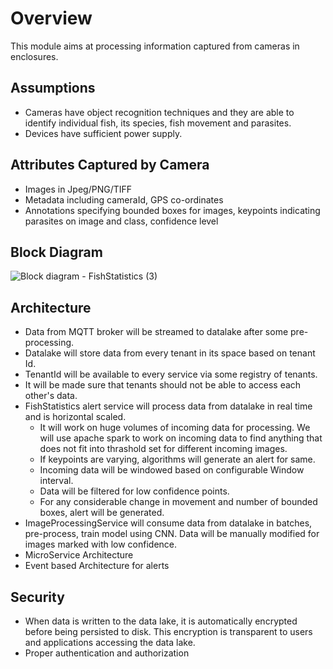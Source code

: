 # Overview
This module aims at processing information captured from cameras in enclosures.

## Assumptions
- Cameras have object recognition techniques and they are able to identify individual fish, its species, fish movement and parasites.
- Devices have sufficient power supply.

## Attributes Captured by Camera
- Images in Jpeg/PNG/TIFF
- Metadata including cameraId, GPS co-ordinates
- Annotations specifying bounded boxes for images, keypoints indicating parasites on image and class, confidence level
  
## Block Diagram
![Block diagram - FishStatistics (3)](https://github.com/Anamika1911/ArchitecturalKatas/assets/6397314/1e5f4a3b-4d5a-4323-88aa-75caa2255a2e)


## Architecture
- Data from MQTT broker will be streamed to datalake after some pre-processing.
- Datalake will store data from every tenant in its space based on tenant Id.
- TenantId will be available to every service via some registry of tenants.
- It will be made sure that tenants should not be able to access each other's data.
- FishStatistics alert service will process data from datalake in real time and is horizontal scaled.
  - It will work on huge volumes of incoming data for processing. We will use apache spark to work on incoming data to find anything that does not fit into thrashold set for different incoming images.
  - If keypoints are varying, algorithms will generate an alert for same.
  - Incoming data will be windowed based on configurable Window interval.
  - Data will be filtered for low confidence points.
  - For any considerable change in movement and number of bounded boxes, alert will be generated.
- ImageProcessingService will consume data from datalake in batches, pre-process, train model using CNN. Data will be manually modified for images marked with low confidence.  
- MicroService Architecture
- Event based Architecture for alerts
## Security
- When data is written to the data lake, it is automatically encrypted before being persisted to disk. This encryption is transparent to users and applications accessing the data lake.
- Proper authentication and authorization
